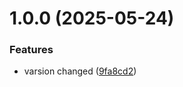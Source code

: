 # 1.0.0 (2025-05-24)


### Features

* varsion changed ([9fa8cd2](https://github.com/BlorisL/modular-cli-menu/commit/9fa8cd27608cf2b0bd57ab8bfe64430f6c54fc3e))
